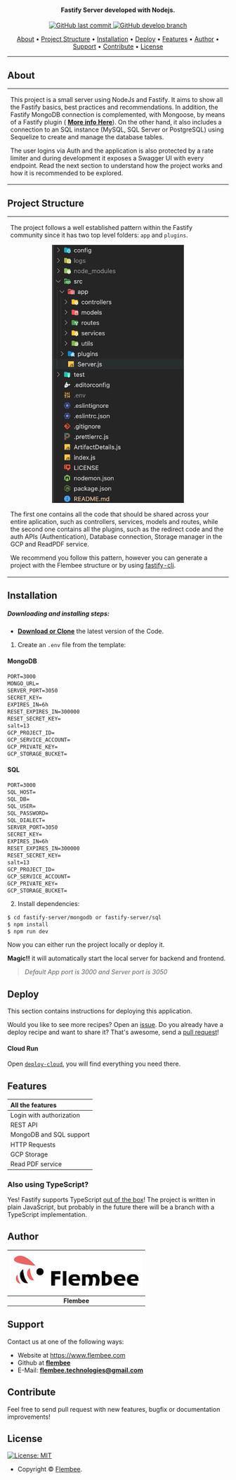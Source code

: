 <h4 align="center">Fastify Server developed with Nodejs.</h4>

<p align="center">
    <a href="https://github.com/flembee/fastify-server/tree/main">
    <img src="https://img.shields.io/badge/Last%20Commit-October-green?style=flat-square&logo=github&logoColor=white"
         alt="GitHub last commit">
    <a href="https://github.com/flembee/fastify-server/tree/develop">
    <img src="https://img.shields.io/badge/Open%20pull%20requests-0-blue?style=flat-square&logo=github&logoColor=whit"
         alt="GitHub develop branch">
</p>
      
<p align="center">
  <a href="#about">About</a> •
  <a href="#structure">Project Structure</a> •
  <a href="#installation">Installation</a> •
  <a href="#deploy">Deploy</a> •
  <a href="#features">Features</a> •
  <a href="#author">Author</a> •
  <a href="#support">Support</a> •
  <a href="#contribute">Contribute</a> •
  <a href="#license">License</a>
</p>

---

## About

<table>
<tr>
<td>
  
This project is a small server using NodeJs and Fastify. It aims to show all the Fastify basics, best practices and recommendations. In addition, the Fastify MongoDB connection is complemented, with Mongoose, by means of a Fastify plugin ( **[More info Here](https://www.fastify.io/docs/latest/Reference/Plugins/)**). On the other hand, it also includes a connection to an SQL instance (MySQL, SQL Server or PostgreSQL) using Sequelize to create and manage the database tables.

The user logins via Auth and the application is also protected by a rate limiter and during development it exposes a Swagger UI with every endpoint. Read the next section to understand how the project works and how it is recommended to be explored.

</td>
</tr>
</table>

## Project Structure

<table>
<tr>
<td>
  
The project follows a well established pattern within the Fastify community since it has two top level folders: `app` and `plugins`.

<p style="text-align:center">
  <img src="./structure.png" alt="project structure" width=300>
</p>

The first one contains all the code that should be shared across your entire aplication, such as controllers, services, models and routes, while the second one contains all the plugins, such as the redirect code and the auth APIs (Authentication), Database connection, Storage manager in the GCP and ReadPDF service.

We recommend you follow this pattern, however you can generate a project with the Flembee structure or by using [fastify-cli](https://github.com/fastify/fastify-cli).

</td>
</tr>
</table>

## Installation

##### Downloading and installing steps:
* **[Download or Clone](https://github.com/flembee/fastify-server.git)** the latest version of the Code.

1. Create an `.env` file from the template:

#### MongoDB

```console
PORT=3000
MONGO_URL=
SERVER_PORT=3050
SECRET_KEY=
EXPIRES_IN=6h
RESET_EXPIRES_IN=300000
RESET_SECRET_KEY=
salt=13
GCP_PROJECT_ID=
GCP_SERVICE_ACCOUNT=
GCP_PRIVATE_KEY=
GCP_STORAGE_BUCKET=
```

#### SQL

```console
PORT=3000
SQL_HOST=
SQL_DB=
SQL_USER=
SQL_PASSWORD=
SQL_DIALECT=
SERVER_PORT=3050
SECRET_KEY=
EXPIRES_IN=6h
RESET_EXPIRES_IN=300000
RESET_SECRET_KEY=
salt=13
GCP_PROJECT_ID=
GCP_SERVICE_ACCOUNT=
GCP_PRIVATE_KEY=
GCP_STORAGE_BUCKET=
```

2. Install dependencies:

```console
$ cd fastify-server/mongodb or fastify-server/sql
$ npm install
$ npm run dev
```

Now you can either run the project locally or deploy it.

 **Magic!!** it will automatically start the local server for backend and frontend. 
 > *Default App port is 3000 and Server port is 3050*

 ## Deploy

This section contains instructions for deploying this application.

Would you like to see more recipes? Open an [issue](https://github.com/flembee/fastify-server/issues/new).
Do you already have a deploy recipe and want to share it? That's awesome, send a [pull request](https://github.com/flembee/fastify-server/compare)!

#### Cloud  Run

Open [`deploy-cloud`](./deploy-cloud), you will find everything you need there.

## Features

| All the features|
| :------------- | 
| Login with authorization|
| REST API|
| MongoDB and SQL support |
| HTTP Requests|
| GCP Storage|
| Read PDF service|

 ### Also using TypeScript?

Yes! Fastify supports TypeScript [out of the box](https://www.fastify.io/docs/latest/Reference/TypeScript/)!
The project is written in plain JavaScript, but probably in the future there will be a branch with a TypeScript implementation.

## Author

| [![Flembee](./flembee.jpeg)](https://www.flembee.com) 	|
|:---------------------------------------------------------------------------------------------------------:	|
|                                            **Flembee**                                            	|

## Support

Contact us at one of the following ways:

- Website at https://www.flembee.com
- Github at **[flembee](https://github.com/flembee)**
- E-Mail: **flembee.technologies@gmail.com**

## Contribute

Feel free to send pull request with new features, bugfix or documentation improvements!

## License

[![License: MIT](https://img.shields.io/badge/license-MIT-green)](https://github.com/flembee/basic-form/blob/main/LICENSE)

- Copyright © [Flembee](https://www.flembee.com).
